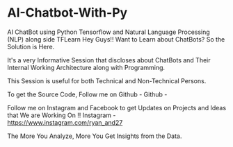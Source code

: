 # AI-Chatbot-With-Py

AI ChatBot using Python Tensorflow and Natural Language Processing (NLP) along side TFLearn
Hey Guys!! Want to Learn about ChatBots? So the Solution is Here.


It's a very Informative Session that discloses about ChatBots and Their Internal Working Architecture along with Programming.

This Session is useful for both Technical and Non-Technical Persons.

To get the Source Code, Follow me on Github -
Github - 

Follow me on Instagram and Facebook to get Updates on Projects and Ideas that We are Working On !!
Instagram -  https://www.instagram.com/ryan_and27


The More You Analyze, More You Get Insights from the Data.
